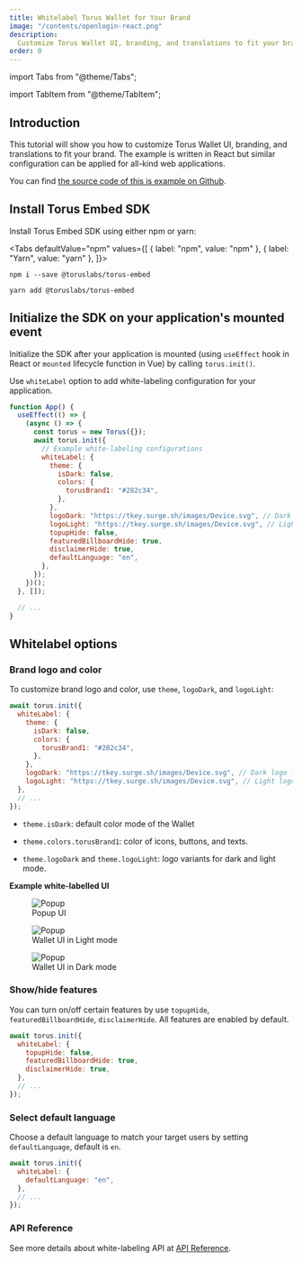 ```yaml
---
title: Whitelabel Torus Wallet for Your Brand
image: "/contents/openlogin-react.png"
description:
  Customize Torus Wallet UI, branding, and translations to fit your brand
order: 0
---
```


import Tabs from "@theme/Tabs";

import TabItem from "@theme/TabItem";

## Introduction

This tutorial will show you how to customize Torus Wallet UI, branding, and
translations to fit your brand. The example is written in React but similar
configuration can be applied for all-kind web applications.

You can find
[the source code of this is example on Github](https://github.com/phuctm97/torus-embed-react).

## Install Torus Embed SDK

Install Torus Embed SDK using either npm or yarn:

<Tabs defaultValue="npm" values={[ { label: "npm", value: "npm" }, { label:
"Yarn", value: "yarn" }, ]}>

<TabItem value="npm">

```shell
npm i --save @toruslabs/torus-embed
```

</TabItem>

<TabItem value="yarn">

```shell
yarn add @toruslabs/torus-embed
```

</TabItem>

</Tabs>

## Initialize the SDK on your application's mounted event

Initialize the SDK after your application is mounted (using `useEffect` hook in
React or `mounted` lifecycle function in Vue) by calling `torus.init()`.

Use `whiteLabel` option to add white-labeling configuration for your
application.

```jsx
function App() {
  useEffect(() => {
    (async () => {
      const torus = new Torus({});
      await torus.init({
        // Example white-labeling configurations
        whiteLabel: {
          theme: {
            isDark: false,
            colors: {
              torusBrand1: "#282c34",
            },
          },
          logoDark: "https://tkey.surge.sh/images/Device.svg", // Dark logo for light background
          logoLight: "https://tkey.surge.sh/images/Device.svg", // Light logo for dark background
          topupHide: false,
          featuredBillboardHide: true,
          disclaimerHide: true,
          defaultLanguage: "en",
        },
      });
    })();
  }, []);

  // ...
}
```

## Whitelabel options

### Brand logo and color

To customize brand logo and color, use `theme`, `logoDark`, and `logoLight`:

```js
await torus.init({
  whiteLabel: {
    theme: {
      isDark: false,
      colors: {
        torusBrand1: "#282c34",
      },
    },
    logoDark: "https://tkey.surge.sh/images/Device.svg", // Dark logo for light background
    logoLight: "https://tkey.surge.sh/images/Device.svg", // Light logo for dark background
  },
  // ...
});
```

- `theme.isDark`: default color mode of the Wallet

- `theme.colors.torusBrand1`: color of icons, buttons, and texts.

- `theme.logoDark` and `theme.logoLight`: logo variants for dark and light mode.

**Example white-labelled UI**

<figure>
    <img src="/contents/whitelabel-popup.png"
         alt="Popup" />
    <figcaption style={{textAlign: "center"}}>Popup UI</figcaption>
</figure>

<figure>
    <img src="/contents/whitelabel-wallet-light.png"
         alt="Popup" />
    <figcaption style={{textAlign: "center"}}>Wallet UI in Light mode</figcaption>
</figure>

<figure>
    <img src="/contents/whitelabel-wallet-dark.png"
         alt="Popup" />
    <figcaption style={{textAlign: "center"}}>Wallet UI in Dark mode</figcaption>
</figure>

### Show/hide features

You can turn on/off certain features by use `topupHide`,
`featuredBillboardHide`, `disclaimerHide`. All features are enabled by default.

```js
await torus.init({
  whiteLabel: {
    topupHide: false,
    featuredBillboardHide: true,
    disclaimerHide: true,
  },
  // ...
});
```

### Select default language

Choose a default language to match your target users by setting
`defaultLanguage`, default is `en`.

```js
await torus.init({
  whiteLabel: {
    defaultLanguage: "en",
  },
  // ...
});
```

### API Reference

See more details about white-labeling API at
[API Reference](/wallet/api-reference/class#whitelabel).
